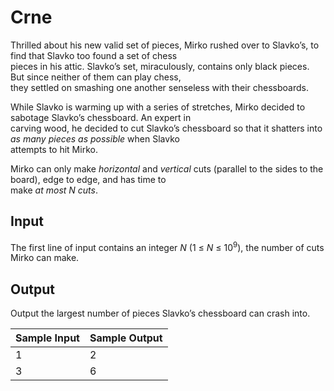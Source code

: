 # Crne

Thrilled about his new valid set of pieces, Mirko rushed over to Slavko’s, to find that Slavko too found a set of chess\
pieces in his attic. Slavko’s set, miraculously, contains only black pieces. But since neither of them can play chess,\
they settled on smashing one another senseless with their chessboards.

While Slavko is warming up with a series of stretches, Mirko decided to sabotage Slavko’s chessboard. An expert in\
carving wood, he decided to cut Slavko’s chessboard so that it shatters into *as many pieces as possible* when Slavko\
attempts to hit Mirko.

Mirko can only make *horizontal* and *vertical* cuts (parallel to the sides to the board), edge to edge, and has time to\
make *at most N cuts*.

## Input

The first line of input contains an integer *N* (1 ≤ *N* ≤ 10<sup>9</sup>), the number of cuts Mirko can make.

## Output

Output the largest number of pieces Slavko’s chessboard can crash into.

| Sample Input | Sample Output |
| ---          | ---           |
| 1            | 2             |
| 3            | 6             |